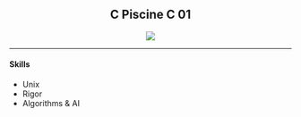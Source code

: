 <h2 align="center">C Piscine C 01</h2>

<p align="center">
  <a href="https://github.com/JaeSeoKim/badge42">
  <img src="https://badge42.vercel.app/api/v2/cld6lomfp00250fl5aqiuznp2/project/2474740"/>
  </a>
</p>

<hr>

<h4>Skills</h4>

-  Unix
- Rigor
- Algorithms & AI 

